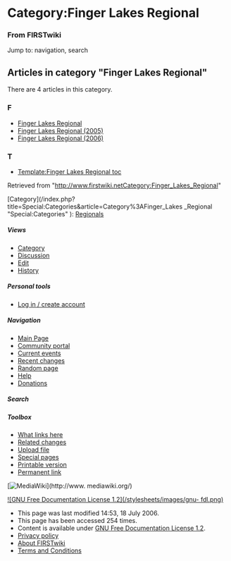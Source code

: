 # Category:Finger Lakes Regional

### From FIRSTwiki

Jump to: navigation, search

  

## Articles in category "Finger Lakes Regional"

There are 4 articles in this category.

### F

  * [Finger Lakes Regional](Finger_Lakes_Regional "Finger Lakes Regional" )
  * [Finger Lakes Regional (2005)](Finger_Lakes_Regional_%282005%29 "Finger Lakes Regional \(2005\)" )
  * [Finger Lakes Regional (2006)](Finger_Lakes_Regional_%282006%29 "Finger Lakes Regional \(2006\)" )

### T

  * [Template:Finger Lakes Regional toc](Template:Finger_Lakes_Regional_toc "Template:Finger Lakes Regional toc" )

Retrieved from
"<http://www.firstwiki.netCategory:Finger_Lakes_Regional>"

[Category](/index.php?title=Special:Categories&article=Category%3AFinger_Lakes
_Regional "Special:Categories" ): [Regionals](Category:Regionals
"Category:Regionals" )

##### Views

  * [Category](Category:Finger_Lakes_Regional)
  * [Discussion](/index.php?title=Category_talk:Finger_Lakes_Regional&action=edit)
  * [Edit](/index.php?title=Category:Finger_Lakes_Regional&action=edit)
  * [History](/index.php?title=Category:Finger_Lakes_Regional&action=history)

##### Personal tools

  * [Log in / create account](/index.php?title=Special:Userlogin&returnto=Category:Finger_Lakes_Regional)

[](Main_Page "Main Page" )

##### Navigation

  * [Main Page](Main_Page)
  * [Community portal](FIRSTwiki:Community_portal)
  * [Current events](Current_events)
  * [Recent changes](Special:Recentchanges)
  * [Random page](Special:Random)
  * [Help](Help:Contents)
  * [Donations](FIRSTwiki:Site_support)

##### Search



##### Toolbox

  * [What links here](Special:Whatlinkshere/Category:Finger_Lakes_Regional)
  * [Related changes](Special:Recentchangeslinked/Category:Finger_Lakes_Regional)
  * [Upload file](Special:Upload)
  * [Special pages](Special:Specialpages)
  * [Printable version](/index.php?title=Category:Finger_Lakes_Regional&printable=yes)
  * [Permanent link](/index.php?title=Category:Finger_Lakes_Regional&oldid=49140)

[![MediaWiki](/skins/common/images/poweredby_mediawiki_88x31.png)](http://www.
mediawiki.org/)

[![GNU Free Documentation License 1.2](/stylesheets/images/gnu-
fdl.png)](http://www.gnu.org/copyleft/fdl.html)

  * This page was last modified 14:53, 18 July 2006.
  * This page has been accessed 254 times.
  * Content is available under [GNU Free Documentation License 1.2](http://www.gnu.org/copyleft/fdl.html "http://www.gnu.org/copyleft/fdl.html" ).
  * [Privacy policy](FIRSTwiki:Privacy_policy "FIRSTwiki:Privacy policy" )
  * [About FIRSTwiki](FIRSTwiki:About "FIRSTwiki:About" )
  * [Terms and Conditions](FIRSTwiki:Terms_and_conditions "FIRSTwiki:Terms and conditions" )

